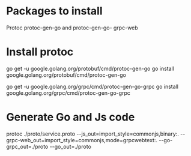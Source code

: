 # Packages to install
Protoc
protoc-gen-go and protoc-gen-go-
grpc-web

# Install protoc
go get -u google.golang.org/protobuf/cmd/protoc-gen-go
go install google.golang.org/protobuf/cmd/protoc-gen-go

go get -u google.golang.org/grpc/cmd/protoc-gen-go-grpc
go install google.golang.org/grpc/cmd/protoc-gen-go-grpc

# Generate Go and Js code
protoc ./proto/service.proto --js_out=import_style=commonjs,binary:. --grpc-web_out=import_style=commonjs,mode=grpcwebtext:. --go-grpc_out=./proto --go_out=./proto